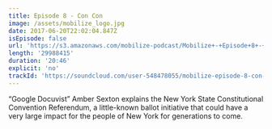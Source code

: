 ```yaml
---
title: Episode 8 - Con Con
image: /assets/mobilize_logo.jpg
date: 2017-06-20T22:02:04.847Z
isEpisode: false
url: 'https://s3.amazonaws.com/mobilize-podcast/Mobilize+-+Episode+8+-+Con+Con.mp3'
length: '29988415'
duration: '20:46'
explicit: 'no'
trackId: 'https://soundcloud.com/user-548478055/mobilize-episode-8-con-con'
---
```

“Google Docuvist” Amber Sexton explains the New York State Constitutional Convention Referendum, a little-known ballot initiative that could have a very large impact for the people of New York for generations to come.

